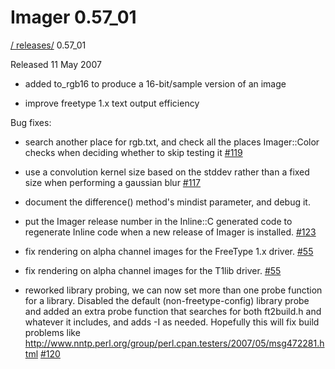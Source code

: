 # Imager 0.57_01

[ / ](..) [releases/](./) 0.57_01

Released 11 May 2007

 - added to_rgb16 to produce a 16-bit/sample version of an image

 - improve freetype 1.x text output efficiency

Bug fixes:

 - search another place for rgb.txt, and check all the places Imager::Color checks when deciding whether to skip testing it [#119](https://github.com/tonycoz/imager/issues/119)

 - use a convolution kernel size based on the stddev rather than a fixed size when performing a gaussian blur [#117](https://github.com/tonycoz/imager/issues/117)

 - document the difference() method's mindist parameter, and debug it.

 - put the Imager release number in the Inline::C generated code to regenerate Inline code when a new release of Imager is installed. [#123](https://github.com/tonycoz/imager/issues/123)

 - fix rendering on alpha channel images for the FreeType 1.x driver. [#55](https://github.com/tonycoz/imager/issues/55)

 - fix rendering on alpha channel images for the T1lib driver. [#55](https://github.com/tonycoz/imager/issues/55)

 - reworked library probing, we can now set more than one probe function for a library. Disabled the default (non-freetype-config) library probe and added an extra probe function that searches for both ft2build.h and whatever it includes, and adds -I as needed. Hopefully this will fix build problems like http://www.nntp.perl.org/group/perl.cpan.testers/2007/05/msg472281.html [#120](https://github.com/tonycoz/imager/issues/120)